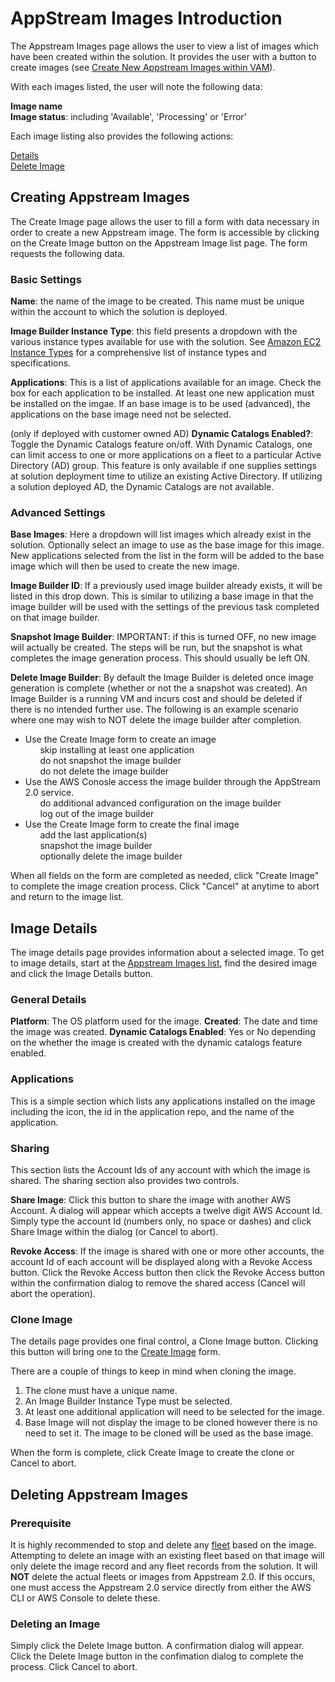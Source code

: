 # AppStream Images Introduction

The Appstream Images page allows the user to view a list of images which have been created within the solution. It provides the user with a button to create images (see [Create New Appstream Images within VAM](#creating-appstream-images)).

With each images listed, the user will note the following data:

**Image name**\
**Image status**: including 'Available', 'Processing' or 'Error'

Each image listing also provides the following actions:

[Details](#image-details)\
[Delete Image](#deleting-appstream-images)
    
## Creating Appstream Images

The Create Image page allows the user to fill a form with data necessary in order to create a new Appstream image. The form is accessible by clicking on the Create Image button on the Appstream Image list page. The form requests the following data.

### Basic Settings

**Name**: the name of the image to be created. This name must be unique within the account to which the solution is deployed.

**Image Builder Instance Type**: this field presents a dropdown with the various instance types available for use with the solution. See [Amazon EC2 Instance Types](https://aws.amazon.com/ec2/instance-types/) for a comprehensive list of instance types and specifications.

**Applications**: This is a list of applications available for an image. Check the box for each application to be installed. At least one new application must be installed on the imgae. If an base image is to be used (advanced), the applications on the base image need not be selected.

(only if deployed with customer owned AD) **Dynamic Catalogs Enabled?**: Toggle the Dynamic Catalogs feature on/off. With Dynamic Catalogs, one can limit access to one or more applications on a fleet to a particular Active Directory (AD) group. This feature is only available if one supplies settings at solution deployment time to utilize an existing Active Directory. If utilizing a solution deployed AD, the Dynamic Catalogs are not available.

### Advanced Settings

**Base Images**: Here a dropdown will list images which already exist in the solution. Optionally select an image to use as the base image for this image. New applications selected from the list in the form will be added to the base image which will then be used to create the new image.

**Image Builder ID**: If a previously used image builder already exists, it will be listed in this drop down. This is similar to utilizing a base image in that the image builder will be used with the settings of the previous task completed on that image builder.

**Snapshot Image Builder**: IMPORTANT: if this is turned OFF, no new image will actually be created. The steps will be run, but the snapshot is what completes the image generation process. This should usually be left ON.

**Delete Image Builder**: By default the Image Builder is deleted once image generation is complete (whether or not the a snapshot was created). An Image Builder is a running VM and incurs cost and should be deleted if there is no intended further use. The following is an example scenario where one may wish to NOT delete the image builder after completion.

* Use the Create Image form to create an image\
     &nbsp;&nbsp;&nbsp;&nbsp;&nbsp;&nbsp;skip installing at least one application\
     &nbsp;&nbsp;&nbsp;&nbsp;&nbsp;&nbsp;do not snapshot the image builder\
     &nbsp;&nbsp;&nbsp;&nbsp;&nbsp;&nbsp;do not delete the image builder
* Use the AWS Conosle access the image builder through the AppStream 2.0 service.\
     &nbsp;&nbsp;&nbsp;&nbsp;&nbsp;&nbsp;do additional advanced configuration on the image builder\
     &nbsp;&nbsp;&nbsp;&nbsp;&nbsp;&nbsp;log out of the image builder
* Use the Create Image form to create the final image\
     &nbsp;&nbsp;&nbsp;&nbsp;&nbsp;&nbsp;add the last application(s)\
     &nbsp;&nbsp;&nbsp;&nbsp;&nbsp;&nbsp;snapshot the image builder\
     &nbsp;&nbsp;&nbsp;&nbsp;&nbsp;&nbsp;optionally delete the image builder

When all fields on the form are completed as needed, click "Create Image" to complete the image creation process. Click "Cancel" at anytime to abort and return to the image list.

## Image Details

The image details page provides information about a selected image. To get to image details, start at the [Appstream Images list](#appstream-images-introduction), find the desired image and click the Image Details button.

### General Details

**Platform**: The OS platform used for the image.
**Created**: The date and time the image was created.
**Dynamic Catalogs Enabled**: Yes or No depending on the whether the image is created with the dynamic catalogs feature enabled.

### Applications

This is a simple section which lists any applications installed on the image including the icon, the id in the application repo, and the name of the application.

### Sharing

This section lists the Account Ids of any account with which the image is shared. The sharing section also provides two controls.

**Share Image**: Click this button to share the image with another AWS Account. A dialog will appear which accepts a twelve digit AWS Account Id. Simply type the account Id (numbers only, no space or dashes) and click Share Image within the dialog (or Cancel to abort).

**Revoke Access**: If the image is shared with one or more other accounts, the account Id of each account will be displayed along with a Revoke Access button. Click the Revoke Access button then click the Revoke Access button within the confirmation dialog to remove the shared access (Cancel will abort the operation).

### Clone Image

The details page provides one final control, a Clone Image button. Clicking this button will bring one to the [Create Image](#creating-appstream-images) form.

There are a couple of things to keep in mind when cloning the image.

1. The clone must have a unique name.
2. An Image Builder Instance Type must be selected.
3. At least one additional application will need to be selected for the image.
4. Base Image will not display the image to be cloned however there is no need to set it. The image to be cloned will be used as the base image.

When the form is complete, click Create Image to create the clone or Cancel to abort.

## Deleting Appstream Images

### Prerequisite

It is highly recommended to stop and delete any [fleet](/sidebarAppStreamFleets.md) based on the image. Attempting to delete an image with an existing fleet based on that image will only delete the image record and any fleet records from the solution. It will **NOT** delete the actual fleets or images from Appstream 2.0. If this occurs, one must access the Appstream 2.0 service directly from either the AWS CLI or AWS Console to delete these.

### Deleting an Image

Simply click the Delete Image button. A confirmation dialog will appear. Click the Delete Image button in the confimation dialog to complete the process. Click Cancel to abort.

